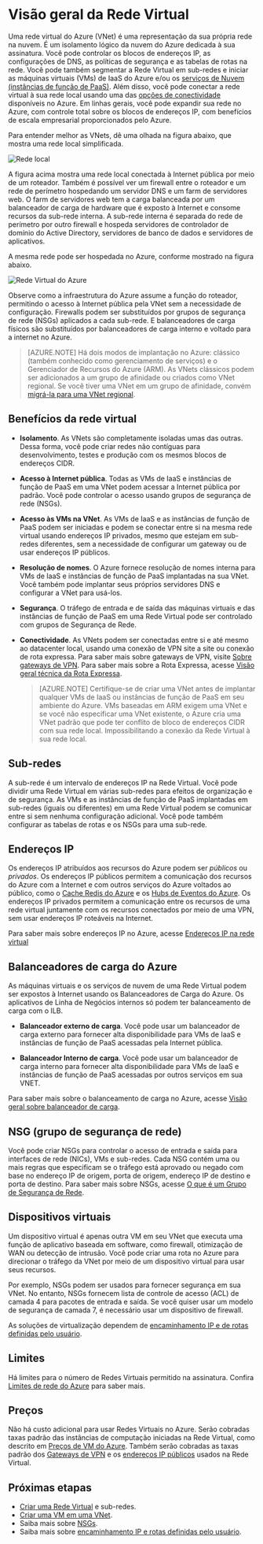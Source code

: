 <properties
   pageTitle="Visão geral das redes virtuais do Azure (VNets)"
   description="Saiba mais sobre as redes virtuais (VNets) no Azure."
   services="virtual-network"
   documentationCenter="na"
   authors="jimdial"
   manager="carmonm"
   editor="tysonn" />
<tags
   ms.service="virtual-network"
   ms.devlang="na"
   ms.topic="get-started-article"
   ms.tgt_pltfrm="na"
   ms.workload="infrastructure-services"
   ms.date="03/15/2016"
   ms.author="jdial" />

# Visão geral da Rede Virtual

Uma rede virtual do Azure (VNet) é uma representação da sua própria rede na nuvem. É um isolamento lógico da nuvem do Azure dedicada à sua assinatura. Você pode controlar os blocos de endereços IP, as configurações de DNS, as políticas de segurança e as tabelas de rotas na rede. Você pode também segmentar a Rede Virtual em sub-redes e iniciar as máquinas virtuais (VMs) de IaaS do Azure e/ou os [serviços de Nuvem (instâncias de função de PaaS)](../cloud-services/cloud-services-choose-me.md). Além disso, você pode conectar a rede virtual à sua rede local usando uma das [opções de conectividade](../vpn-gateway/vpn-gateway-about-vpngateways.md#site-to-site-and-multi-site) disponíveis no Azure. Em linhas gerais, você pode expandir sua rede no Azure, com controle total sobre os blocos de endereços IP, com benefícios de escala empresarial proporcionados pelo Azure.

Para entender melhor as VNets, dê uma olhada na figura abaixo, que mostra uma rede local simplificada.

![Rede local](./media/virtual-networks-overview/figure01.png)

A figura acima mostra uma rede local conectada à Internet pública por meio de um roteador. Também é possível ver um firewall entre o roteador e um rede de perímetro hospedando um servidor DNS e um farm de servidores web. O farm de servidores web tem a carga balanceada por um balanceador de carga de hardware que é exposto à Internet e consome recursos da sub-rede interna. A sub-rede interna é separada do rede de perímetro por outro firewall e hospeda servidores de controlador de domínio do Active Directory, servidores de banco de dados e servidores de aplicativos.

A mesma rede pode ser hospedada no Azure, conforme mostrado na figura abaixo.

![Rede Virtual do Azure](./media/virtual-networks-overview/figure02.png)

Observe como a infraestrutura do Azure assume a função do roteador, permitindo o acesso à Internet pública pela VNet sem a necessidade de configuração. Firewalls podem ser substituídos por grupos de segurança de rede (NSGs) aplicados a cada sub-rede. E balanceadores de carga físicos são substituídos por balanceadores de carga interno e voltado para a internet no Azure.

>[AZURE.NOTE] Há dois modos de implantação no Azure: clássico (também conhecido como gerenciamento de serviços) e o Gerenciador de Recursos do Azure (ARM). As VNets clássicos podem ser adicionados a um grupo de afinidade ou criados como VNet regional. Se você tiver uma VNet em um grupo de afinidade, convém [migrá-la para uma VNet regional](virtual-networks-migrate-to-regional-vnet.md).

## Benefícios da rede virtual

- **Isolamento**. As VNets são completamente isoladas umas das outras. Dessa forma, você pode criar redes não contíguas para desenvolvimento, testes e produção com os mesmos blocos de endereços CIDR.

- **Acesso à Internet pública**. Todas as VMs de IaaS e instâncias de função de PaaS em uma VNet podem acessar a Internet pública por padrão. Você pode controlar o acesso usando grupos de segurança de rede (NSGs).

- **Acesso às VMs na VNet**. As VMs de IaaS e as instâncias de função de PaaS podem ser iniciadas e podem se conectar entre si na mesma rede virtual usando endereços IP privados, mesmo que estejam em sub-redes diferentes, sem a necessidade de configurar um gateway ou de usar endereços IP públicos.

- **Resolução de nomes**. O Azure fornece resolução de nomes interna para VMs de IaaS e instâncias de função de PaaS implantadas na sua VNet. Você também pode implantar seus próprios servidores DNS e configurar a VNet para usá-los.

- **Segurança**. O tráfego de entrada e de saída das máquinas virtuais e das instâncias de função de PaaS em uma Rede Virtual pode ser controlado com grupos de Segurança de Rede.

- **Conectividade**. As VNets podem ser conectadas entre si e até mesmo ao datacenter local, usando uma conexão de VPN site a site ou conexão de rota expressa. Para saber mais sobre gateways de VPN, visite [Sobre gateways de VPN](../vpn-gateway/vpn-gateway-about-vpngateways.md). Para saber mais sobre a Rota Expressa, acesse [Visão geral técnica da Rota Expressa](../expressroute/expressroute-introduction.md).

    >[AZURE.NOTE] Certifique-se de criar uma VNet antes de implantar qualquer VMs de IaaS ou instâncias de função de PaaS em seu ambiente do Azure. VMs baseadas em ARM exigem uma VNet e se você não especificar uma VNet existente, o Azure cria uma VNet padrão que pode ter conflito de bloco de endereços CIDR com sua rede local. Impossibilitando a conexão da Rede Virtual à sua rede local.

## Sub-redes

A sub-rede é um intervalo de endereços IP na Rede Virtual. Você pode dividir uma Rede Virtual em várias sub-redes para efeitos de organização e de segurança. As VMs e as instâncias de função de PaaS implantadas em sub-redes (iguais ou diferentes) em uma Rede Virtual podem se comunicar entre si sem nenhuma configuração adicional. Você pode também configurar as tabelas de rotas e os NSGs para uma sub-rede.

## Endereços IP


Os endereços IP atribuídos aos recursos do Azure podem ser *públicos* ou *privados*. Os endereços IP públicos permitem a comunicação dos recursos do Azure com a Internet e com outros serviços do Azure voltados ao público, como o [Cache Redis do Azure](https://azure.microsoft.com/services/cache/) e os [Hubs de Eventos do Azure](https://azure.microsoft.com/documentation/services/event-hubs/). Os endereços IP privados permitem a comunicação entre os recursos de uma rede virtual juntamente com os recursos conectados por meio de uma VPN, sem usar endereços IP roteáveis na Internet.

Para saber mais sobre endereços IP no Azure, acesse [Endereços IP na rede virtual](virtual-network-ip-addresses-overview-arm.md)

## Balanceadores de carga do Azure

As máquinas virtuais e os serviços de nuvem de uma Rede Virtual podem ser expostos à Internet usando os Balanceadores de Carga do Azure. Os aplicativos de Linha de Negócios internos só podem ter balanceamento de carga com o ILB.

- **Balanceador externo de carga**. Você pode usar um balanceador de carga externo para fornecer alta disponibilidade para VMs de IaaS e instâncias de função de PaaS acessadas pela Internet pública.

- **Balanceador Interno de carga**. Você pode usar um balanceador de carga interno para fornecer alta disponibilidade para VMs de IaaS e instâncias de função de PaaS acessadas por outros serviços em sua VNET.

Para saber mais sobre o balanceamento de carga no Azure, acesse [Visão geral sobre balanceador de carga](../load-balancer/load-balancer-overview.md).

## NSG (grupo de segurança de rede)

Você pode criar NSGs para controlar o acesso de entrada e saída para interfaces de rede (NICs), VMs e sub-redes. Cada NSG contém uma ou mais regras que especificam se o tráfego está aprovado ou negado com base no endereço IP de origem, porta de origem, endereço IP de destino e porta de destino. Para saber mais sobre NSGs, acesse [O que é um Grupo de Segurança de Rede](virtual-networks-nsg.md).

## Dispositivos virtuais

Um dispositivo virtual é apenas outra VM em seu VNet que executa uma função de aplicativo baseada em software, como firewall, otimização de WAN ou detecção de intrusão. Você pode criar uma rota no Azure para direcionar o tráfego da VNet por meio de um dispositivo virtual para usar seus recursos.

Por exemplo, NSGs podem ser usados para fornecer segurança em sua VNet. No entanto, NSGs fornecem lista de controle de acesso (ACL) de camada 4 para pacotes de entrada e saída. Se você quiser usar um modelo de segurança de camada 7, é necessário usar um dispositivo de firewall.

As soluções de virtualização dependem de [encaminhamento IP e de rotas definidas pelo usuário](virtual-networks-udr-overview.md).

## Limites
Há limites para o número de Redes Virtuais permitido na assinatura. Confira [Limites de rede do Azure](../azure-subscription-service-limits.md#networking-limits) para saber mais.

## Preços
Não há custo adicional para usar Redes Virtuais no Azure. Serão cobradas taxas padrão das instâncias de computação iniciadas na Rede Virtual, como descrito em [Preços de VM do Azure](https://azure.microsoft.com/pricing/details/virtual-machines/). Também serão cobradas as taxas padrão dos [Gateways de VPN](https://azure.microsoft.com/pricing/details/vpn-gateway/) e os [endereços IP públicos](https://azure.microsoft.com/pricing/details/ip-addresses/) usados na Rede Virtual.

## Próximas etapas

- [Criar uma Rede Virtual](virtual-networks-create-vnet-arm-pportal.md) e sub-redes.
- [Criar uma VM em uma VNet](../virtual-machines/virtual-machines-windows-hero-tutorial.md).
- Saiba mais sobre [NSGs](virtual-networks-nsg.md).
- Saiba mais sobre [encaminhamento IP e rotas definidas pelo usuário](virtual-networks-udr-overview.md).

<!---HONumber=AcomDC_1005_2016-->
